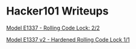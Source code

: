 # Hacker101 Writeups

[Model E1337 - Rolling Code Lock: 2/2](https://github.com/JuliaPoo/Hacker101-CTF/blob/master/Model%20E1337%20-%20Rolling%20Code%20Lock/README.md)

[Model E1337 v2 - Hardened Rolling Code Lock 1/1](https://github.com/JuliaPoo/Hacker101-CTF/blob/master/Model%20E1337%20-%20Rolling%20Code%20Lock/README.md)
